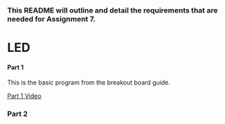 
### This README will outline and detail the requirements that are needed for Assignment 7.

# LED 

#### Part 1

This is the basic program from the breakout board guide.

[Part 1 Video](imgur.com)

### Part 2

